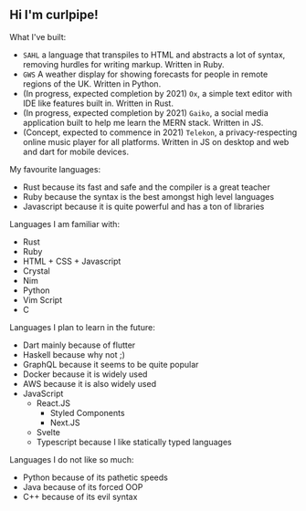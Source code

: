 ## Hi I'm curlpipe!

What I've built:

 - `SAHL` a language that transpiles to HTML and abstracts a lot of syntax, removing hurdles for writing markup. Written in Ruby.
 - `GWS` A weather display for showing forecasts for people in remote regions of the UK. Written in Python.
 - (In progress, expected completion by 2021) `Ox`, a simple text editor with IDE like features built in. Written in Rust.
 - (In progress, expected completion by 2021) `Gaiko`, a social media application built to help me learn the MERN stack. Written in JS.
 - (Concept, expected to commence in 2021) `Telekon`, a privacy-respecting online music player for all platforms. Written in JS on desktop and web and dart for mobile devices.

My favourite languages:

 - Rust because its fast and safe and the compiler is a great teacher
 - Ruby because the syntax is the best amongst high level languages
 - Javascript because it is quite powerful and has a ton of libraries

Languages I am familiar with:

 - Rust
 - Ruby
 - HTML + CSS + Javascript
 - Crystal
 - Nim
 - Python
 - Vim Script
 - C

Languages I plan to learn in the future:

 - Dart mainly because of flutter
 - Haskell because why not ;)
 - GraphQL because it seems to be quite popular
 - Docker because it is widely used
 - AWS because it is also widely used
 - JavaScript
    - React.JS
        - Styled Components
        - Next.JS
    - Svelte
    - Typescript because I like statically typed languages

Languages I do not like so much:

 - Python because of its pathetic speeds
 - Java because of its forced OOP
 - C++ because of its evil syntax
